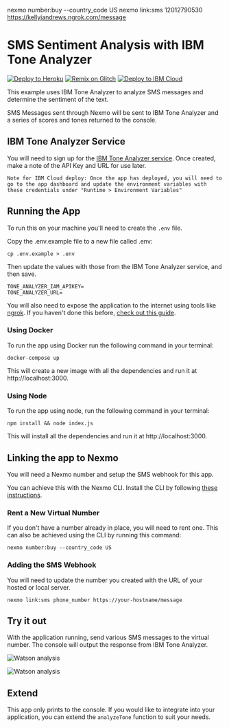 nexmo number:buy --country_code US
nexmo link:sms 12012790530 https://kellyjandrews.ngrok.com/message


# SMS Sentiment Analysis with IBM Tone Analyzer

[![Deploy to Heroku](https://www.herokucdn.com/deploy/button.svg)](https://nexmo.dev/ibm-nexmo-sms-analysis-heroku) [![Remix on Glitch](https://cdn.glitch.com/2703baf2-b643-4da7-ab91-7ee2a2d00b5b%2Fremix-button.svg)](https://nexmo.dev/ibm-nexmo-sms-analysis-glitchremix) [![Deploy to IBM Cloud](https://cloud.ibm.com/devops/setup/deploy/button.png)](https://nexmo.dev/ibm-nexmo-sms-analysis-ibmcloud)

This example uses IBM Tone Analyzer to analyze SMS messages and determine the sentiment of the text.

SMS Messages sent through Nexmo will be sent to IBM Tone Analyzer and a series of scores and tones returned to the console.

## IBM Tone Analyzer Service

You will need to sign up for the [IBM Tone Analyzer service](https://console.bluemix.net/catalog/services/tone-analyzer). Once created, make a note of the API Key and URL for use later.

```
Note for IBM Cloud deploy: Once the app has deployed, you will need to go to the app dashboard and update the environment variables with these credentials under "Runtime > Environment Variables"
```

## Running the App

To run this on your machine you'll need to create the `.env` file.

Copy the .env.example file to a new file called .env:

```
cp .env.example > .env
```

Then update the values with those from the IBM Tone Analyzer service, and then save.

```
TONE_ANALYZER_IAM_APIKEY=
TONE_ANALYZER_URL=
```

You will also need to expose the application to the internet using tools like [ngrok](https://ngrok.com/). If you haven't done this before, [check out this guide](https://www.nexmo.com/blog/2017/07/04/local-development-nexmo-ngrok-tunnel-dr/).

### Using Docker

To run the app using Docker run the following command in your terminal:

```
docker-compose up
```

This will create a new image with all the dependencies and run it at http://localhost:3000.

### Using Node

To run the app using node, run the following command in your terminal:

```
npm install && node index.js
```

This will install all the dependencies and run it at http://localhost:3000.

## Linking the app to Nexmo

You will need a Nexmo number and setup the SMS webhook for this app.

You can achieve this with the Nexmo CLI. Install the CLI by following [these instructions](https://github.com/Nexmo/nexmo-cli#installation).

### Rent a New Virtual Number

If you don't have a number already in place, you will need to rent one. This can also be achieved using the CLI by running this command:

```
nexmo number:buy --country_code US
```

### Adding the SMS Webhook

You will need to update the number you created with the URL of your hosted or local server.

```
nexmo link:sms phone_number https://your-hostname/message
```

## Try it out

With the application running, send various SMS messages to the virtual number.  The console will output the response from IBM Tone Analyzer.

![Watson analysis](https://github.com/nexmo-community/sms-sentiment-watson/blob/master/sms.png?raw=true)

![Watson analysis](https://github.com/nexmo-community/sms-sentiment-watson/blob/master/emotion-analysis.png?raw=true)

## Extend
This app only prints to the console. If you would like to integrate into your application, you can extend the `analyzeTone` function to suit your needs.
